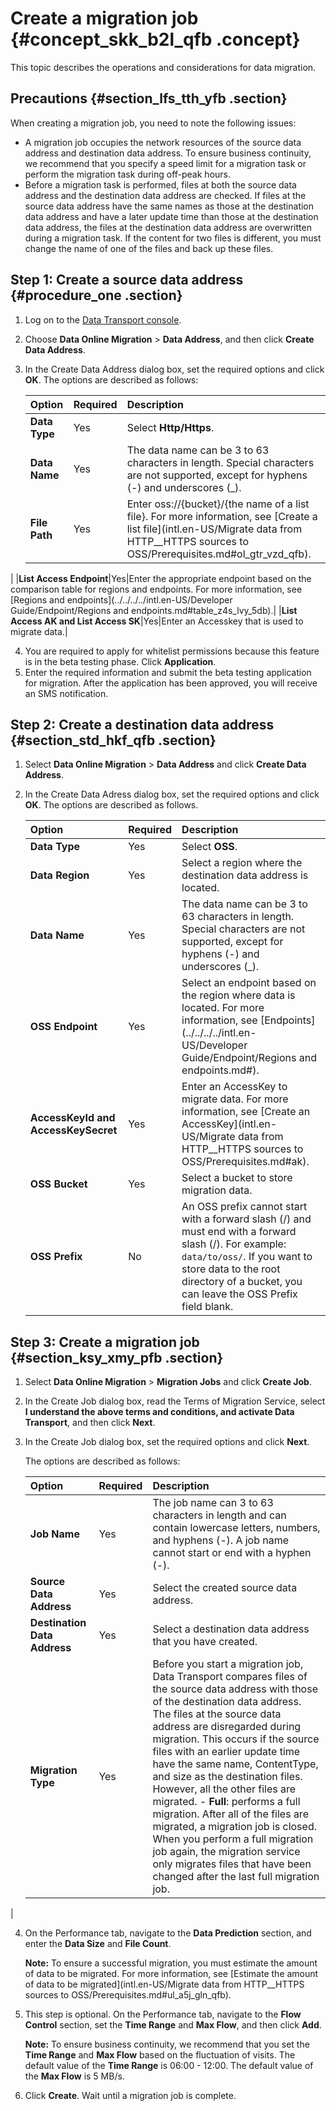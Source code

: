 # Create a migration job {#concept_skk_b2l_qfb .concept}

This topic describes the operations and considerations for data migration.

## Precautions {#section_lfs_tth_yfb .section}

When creating a migration job, you need to note the following issues:

-   A migration job occupies the network resources of the source data address and destination data address. To ensure business continuity, we recommend that you specify a speed limit for a migration task or perform the migration task during off-peak hours.
-   Before a migration task is performed, files at both the source data address and the destination data address are checked. If files at the source data address have the same names as those at the destination data address and have a later update time than those at the destination data address, the files at the destination data address are overwritten during a migration task. If the content for two files is different, you must change the name of one of the files and back up these files.

## Step 1: Create a source data address {#procedure_one .section}

1.  Log on to the [Data Transport console](https://mgw.console.aliyun.com/#/job?_k=6w2hbo).
2.  Choose **Data Online Migration** \> **Data Address**, and then click **Create Data Address**.
3.  In the Create Data Address dialog box, set the required options and click **OK**. The options are described as follows:

    |Option|Required|Description|
    |:-----|:-------|:----------|
    |**Data Type**|Yes|Select **Http/Https**.|
    |**Data Name**|Yes|The data name can be 3 to 63 characters in length. Special characters are not supported, except for hyphens \(-\) and underscores \(\_\).|
    |**File Path**|Yes|Enter oss://\{bucket\}/\{the name of a list file\}. For more information, see [Create a list file](intl.en-US/Migrate data from HTTP__HTTPS sources to OSS/Prerequisites.md#ol_gtr_vzd_qfb).

 |
    |**List Access Endpoint**|Yes|Enter the appropriate endpoint based on the comparison table for regions and endpoints. For more information, see [Regions and endpoints](../../../../intl.en-US/Developer Guide/Endpoint/Regions and endpoints.md#table_z4s_lvy_5db).|
    |**List Access AK and List Access SK**|Yes|Enter an Accesskey that is used to migrate data.|

4.  You are required to apply for whitelist permissions because this feature is in the beta testing phase. Click **Application**.
5.  Enter the required information and submit the beta testing application for migration. After the application has been approved, you will receive an SMS notification.

## Step 2: Create a destination data address {#section_std_hkf_qfb .section}

1.  Select **Data Online Migration** \> **Data Address** and click **Create Data Address**.
2.  In the Create Data Adress dialog box, set the required options and click **OK**. The options are described as follows.

    |Option|Required|Description|
    |:-----|:-------|:----------|
    |**Data Type**|Yes|Select **OSS**.|
    |**Data Region**|Yes|Select a region where the destination data address is located.|
    |**Data Name**|Yes|The data name can be 3 to 63 characters in length. Special characters are not supported, except for hyphens \(-\) and underscores \(\_\).|
    |**OSS Endpoint**|Yes|Select an endpoint based on the region where data is located. For more information, see [Endpoints](../../../../intl.en-US/Developer Guide/Endpoint/Regions and endpoints.md#).|
    |**AccessKeyId and AccessKeySecret**|Yes|Enter an AccessKey to migrate data. For more information, see [Create an AccessKey](intl.en-US/Migrate data from HTTP__HTTPS sources to OSS/Prerequisites.md#ak).|
    |**OSS Bucket**|Yes|Select a bucket to store migration data.|
    |**OSS Prefix**|No|An OSS prefix cannot start with a forward slash \(/\) and must end with a forward slash \(/\). For example: `data/to/oss/`. If you want to store data to the root directory of a bucket, you can leave the OSS Prefix field blank.|


## Step 3: Create a migration job {#section_ksy_xmy_pfb .section}

1.  Select **Data Online Migration** \> **Migration Jobs** and click **Create Job**.
2.  In the Create Job dialog box, read the Terms of Migration Service, select **I understand the above terms and conditions, and activate Data Transport**, and then click **Next**.
3.  In the Create Job dialog box, set the required options and click **Next**.

    The options are described as follows:

    |Option|Required|Description|
    |:-----|:-------|:----------|
    |**Job Name**|Yes|The job name can 3 to 63 characters in length and can contain lowercase letters, numbers, and hyphens \(-\). A job name cannot start or end with a hyphen \(-\).|
    |**Source Data Address**|Yes|Select the created source data address.|
    |**Destination Data Address**|Yes|Select a destination data address that you have created.|
    |**Migration Type**|Yes|Before you start a migration job, Data Transport compares files of the source data address with those of the destination data address. The files at the source data address are disregarded during migration. This occurs if the source files with an earlier update time have the same name, ContentType, and size as the destination files. However, all the other files are migrated.     -   **Full**: performs a full migration. After all of the files are migrated, a migration job is closed. When you perform a full migration job again, the migration service only migrates files that have been changed after the last full migration job.
 |

4.  On the Performance tab, navigate to the **Data Prediction** section, and enter the **Data Size** and **File Count**.

    **Note:** To ensure a successful migration, you must estimate the amount of data to be migrated. For more information, see [Estimate the amount of data to be migrated](intl.en-US/Migrate data from HTTP__HTTPS sources to OSS/Prerequisites.md#ul_a5j_gln_qfb).

5.  This step is optional. On the Performance tab, navigate to the **Flow Control** section, set the **Time Range** and **Max Flow**, and then click **Add**.

    **Note:** To ensure business continuity, we recommend that you set the **Time Range** and **Max Flow** based on the fluctuation of visits. The default value of the **Time Range** is 06:00 - 12:00. The default value of the **Max Flow** is 5 MB/s.

6.  Click **Create**. Wait until a migration job is complete.

